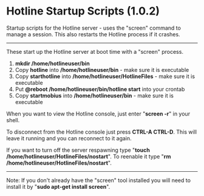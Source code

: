 # Hotline Startup Scripts (1.0.2)
Startup scripts for the Hotline server - uses the "screen" command to manage a session. This also restarts the Hotline process if it crashes.

---
These start up the Hotline server at boot time with a "screen" process.

1. **mkdir /home/hotlineuser/bin**
2. Copy **hotline** into **/home/hotlineuser/bin** - make sure it is executable
3. Copy **starthotline** into **/home/hotlineuser/HotlineFiles** - make sure it is executable
4. Put **@reboot /home/hotlineuser/bin/hotline start** into your crontab
5. Copy **startmobius** into **/home/hotlineuser/bin** - make sure it is executable

When you want to view the Hotline console, just enter "**screen -r**" in your shell.

To disconnect from the Hotline console just press **CTRL-A CTRL-D**. This will leave it running and you can reconnect to it again.

If you want to turn off the server respawning type "**touch /home/hotlineuser/HotlineFiles/nostart**". To reenable it type "**rm /home/hotlineuser/HotlineFiles/nostart**".

---
Note: If you don't already have the "screen" tool installed you will need to install it by "**sudo apt-get install screen**".
